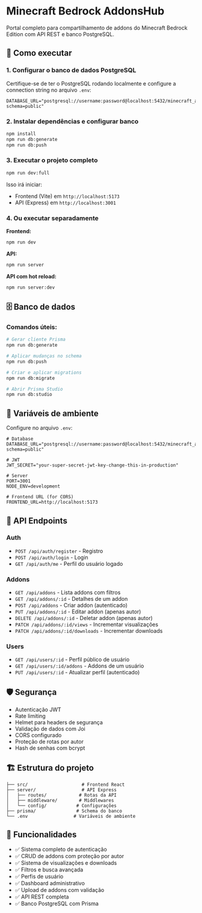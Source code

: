 # Minecraft Bedrock AddonsHub

Portal completo para compartilhamento de addons do Minecraft Bedrock Edition com API REST e banco PostgreSQL.

## 🚀 Como executar

### 1. Configurar o banco de dados PostgreSQL

Certifique-se de ter o PostgreSQL rodando localmente e configure a connection string no arquivo `.env`:

```env
DATABASE_URL="postgresql://username:password@localhost:5432/minecraft_addons?schema=public"
```

### 2. Instalar dependências e configurar banco

```bash
npm install
npm run db:generate
npm run db:push
```

### 3. Executar o projeto completo

```bash
npm run dev:full
```

Isso irá iniciar:
- Frontend (Vite) em `http://localhost:5173`
- API (Express) em `http://localhost:3001`

### 4. Ou executar separadamente

**Frontend:**
```bash
npm run dev
```

**API:**
```bash
npm run server
```

**API com hot reload:**
```bash
npm run server:dev
```

## 🗄️ Banco de dados

### Comandos úteis:

```bash
# Gerar cliente Prisma
npm run db:generate

# Aplicar mudanças no schema
npm run db:push

# Criar e aplicar migrations
npm run db:migrate

# Abrir Prisma Studio
npm run db:studio
```

## 🔐 Variáveis de ambiente

Configure no arquivo `.env`:

```env
# Database
DATABASE_URL="postgresql://username:password@localhost:5432/minecraft_addons?schema=public"

# JWT
JWT_SECRET="your-super-secret-jwt-key-change-this-in-production"

# Server
PORT=3001
NODE_ENV=development

# Frontend URL (for CORS)
FRONTEND_URL=http://localhost:5173
```

## 📡 API Endpoints

### Auth
- `POST /api/auth/register` - Registro
- `POST /api/auth/login` - Login
- `GET /api/auth/me` - Perfil do usuário logado

### Addons
- `GET /api/addons` - Lista addons com filtros
- `GET /api/addons/:id` - Detalhes de um addon
- `POST /api/addons` - Criar addon (autenticado)
- `PUT /api/addons/:id` - Editar addon (apenas autor)
- `DELETE /api/addons/:id` - Deletar addon (apenas autor)
- `PATCH /api/addons/:id/views` - Incrementar visualizações
- `PATCH /api/addons/:id/downloads` - Incrementar downloads

### Users
- `GET /api/users/:id` - Perfil público de usuário
- `GET /api/users/:id/addons` - Addons de um usuário
- `PUT /api/users/:id` - Atualizar perfil (autenticado)

## 🛡️ Segurança

- Autenticação JWT
- Rate limiting
- Helmet para headers de segurança
- Validação de dados com Joi
- CORS configurado
- Proteção de rotas por autor
- Hash de senhas com bcrypt

## 🏗️ Estrutura do projeto

```
├── src/                    # Frontend React
├── server/                 # API Express
│   ├── routes/            # Rotas da API
│   ├── middleware/        # Middlewares
│   └── config/           # Configurações
├── prisma/               # Schema do banco
└── .env                 # Variáveis de ambiente
```

## 🎯 Funcionalidades

- ✅ Sistema completo de autenticação
- ✅ CRUD de addons com proteção por autor
- ✅ Sistema de visualizações e downloads
- ✅ Filtros e busca avançada
- ✅ Perfis de usuário
- ✅ Dashboard administrativo
- ✅ Upload de addons com validação
- ✅ API REST completa
- ✅ Banco PostgreSQL com Prisma